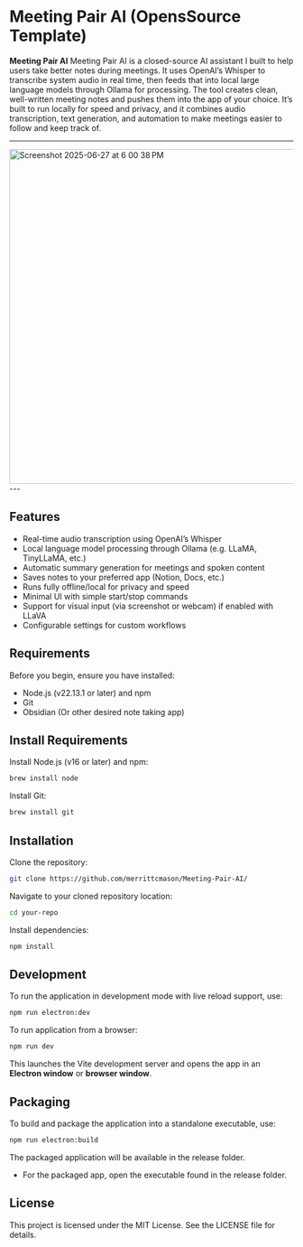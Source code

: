 # Meeting Pair AI (OpensSource Template)

**Meeting Pair AI** Meeting Pair AI is a closed-source AI assistant I built to help users take better notes during meetings. It uses OpenAI’s Whisper to transcribe system audio in real time, then feeds that into local large language models through Ollama for processing. The tool creates clean, well-written meeting notes and pushes them into the app of your choice. It’s built to run locally for speed and privacy, and it combines audio transcription, text generation, and automation to make meetings easier to follow and keep track of.

---
<img width="593" alt="Screenshot 2025-06-27 at 6 00 38 PM" src="https://github.com/user-attachments/assets/33ed70fc-d6b4-41b6-83de-69e591164e5c" />
---

## Features

- Real-time audio transcription using OpenAI’s Whisper
- Local language model processing through Ollama (e.g. LLaMA, TinyLLaMA, etc.)
- Automatic summary generation for meetings and spoken content
- Saves notes to your preferred app (Notion, Docs, etc.)
- Runs fully offline/local for privacy and speed
- Minimal UI with simple start/stop commands
- Support for visual input (via screenshot or webcam) if enabled with LLaVA
- Configurable settings for custom workflows

## Requirements

Before you begin, ensure you have installed:
- Node.js (v22.13.1 or later) and npm
- Git
- Obsidian (Or other desired note taking app)

## Install Requirements

Install Node.js (v16 or later) and npm:
```sh
brew install node
```

Install Git:
```sh
brew install git
```

## Installation

Clone the repository:

```sh
git clone https://github.com/merrittcmason/Meeting-Pair-AI/
```

Navigate to your cloned repository location:

```sh
cd your-repo
```

Install dependencies:

```sh
npm install
```

## Development

To run the application in development mode with live reload support, use:

```sh
npm run electron:dev
```
To run application from a browser:
```sh
npm run dev
```

This launches the Vite development server and opens the app in an **Electron window** or **browser window**.

## Packaging

To build and package the application into a standalone executable, use:

```sh
npm run electron:build
```

The packaged application will be available in the release folder.

- For the packaged app, open the executable found in the release folder.



## License

This project is licensed under the MIT License. See the LICENSE file for details.
